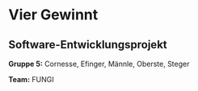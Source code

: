 # Vier Gewinnt #
## Software-Entwicklungsprojekt ##

**Gruppe 5:** Cornesse, Efinger, Männle, Oberste, Steger

**Team:** FUNGI
